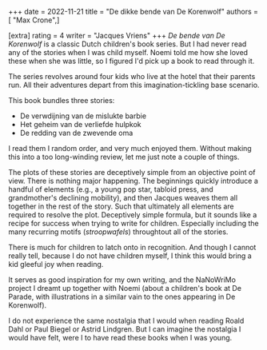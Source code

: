 +++
date = 2022-11-21
title = "De dikke bende van De Korenwolf"
authors = [ "Max Crone",]

[extra]
rating = 4
writer = "Jacques Vriens"
+++
*De bende van De Korenwolf* is a classic Dutch children's book series.
But I had never read any of the stories when I was child myself.
Noemi told me how she loved these when she was little, so I figured I'd pick up a book to read through it.
<!-- more -->
The series revolves around four kids who live at the hotel that their parents run.
All their adventures depart from this imagination-tickling base scenario.

This book bundles three stories:

- De verwdijning van de mislukte barbie
- Het geheim van de verliefde hulpkok
- De redding van de zwevende oma

I read them I random order, and very much enjoyed them.
Without making this into a too long-winding review, let me just note a couple of things.

The plots of these stories are deceptively simple from an objective point of view.
There is nothing major happening.
The beginnings quickly introduce a handful of elements (e.g., a young pop star, tabloid press, and grandmother's declining mobility), and then Jacques weaves them all together in the rest of the story.
Such that ultimately all elements are required to resolve the plot.
Deceptively simple formula, but it sounds like a recipe for success when trying to write for children.
Especially including the many recurring motifs (*stroopwafels*) throughtout all of the stories.

There is much for children to latch onto in recognition.
And though I cannot really tell, because I do not have children myself, I think this would bring a kid gleeful joy when reading.

It serves as good inspiration for my own writing, and the NaNoWriMo project I dreamt up together with Noemi (about a children's book at De Parade, with illustrations in a similar vain to the ones appearing in De Korenwolf).

I do not experience the same nostalgia that I would when reading Roald Dahl or Paul Biegel or Astrid Lindgren.
But I can imagine the nostalgia I would have felt, were I to have read these books when I was young.
